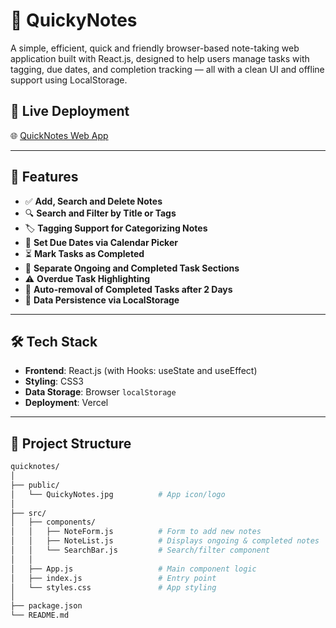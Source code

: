# 📝 QuickyNotes 

A simple, efficient, quick and friendly browser-based note-taking web application built with React.js, designed to help users manage tasks with tagging, due dates, and completion tracking — all with a clean UI and offline support using LocalStorage.

## 🔗 Live Deployment
🌐 [QuickNotes Web App](https://quicknotes-vert.vercel.app/)

---

## 🚀 Features

- ✅ **Add, Search and Delete Notes**
- 🔍 **Search and Filter by Title or Tags**
- 🏷️ **Tagging Support for Categorizing Notes**
- 📅 **Set Due Dates via Calendar Picker**
- ⏳ **Mark Tasks as Completed**
- 📂 **Separate Ongoing and Completed Task Sections**
- ⚠️ **Overdue Task Highlighting**
- 🧹 **Auto-removal of Completed Tasks after 2 Days**
- 💾 **Data Persistence via LocalStorage**

---

## 🛠️ Tech Stack

- **Frontend**: React.js (with Hooks: useState and useEffect)
- **Styling**: CSS3
- **Data Storage**: Browser `localStorage`
- **Deployment**: Vercel

---

## 📁 Project Structure

```bash
quicknotes/
│
├── public/
│   └── QuickyNotes.jpg          # App icon/logo
│
├── src/
│   ├── components/
│   │   ├── NoteForm.js          # Form to add new notes
│   │   ├── NoteList.js          # Displays ongoing & completed notes
│   │   └── SearchBar.js         # Search/filter component
│   │
│   ├── App.js                   # Main component logic
│   ├── index.js                 # Entry point
│   └── styles.css               # App styling
│
├── package.json
└── README.md
